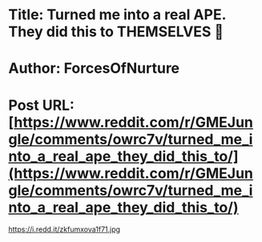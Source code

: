 # Title: Turned me into a real APE. They did this to THEMSELVES 🚀
# Author: ForcesOfNurture
# Post URL: [https://www.reddit.com/r/GMEJungle/comments/owrc7v/turned_me_into_a_real_ape_they_did_this_to/](https://www.reddit.com/r/GMEJungle/comments/owrc7v/turned_me_into_a_real_ape_they_did_this_to/)


https://i.redd.it/zkfumxova1f71.jpg